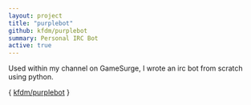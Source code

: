 ```yaml
---
layout: project
title: "purplebot"
github: kfdm/purplebot
summary: Personal IRC Bot
active: true
---
```


Used within my channel on GameSurge, I wrote an irc bot from scratch using python.

{ [kfdm/purplebot](https://github.com/kfdm/purplebot) }
